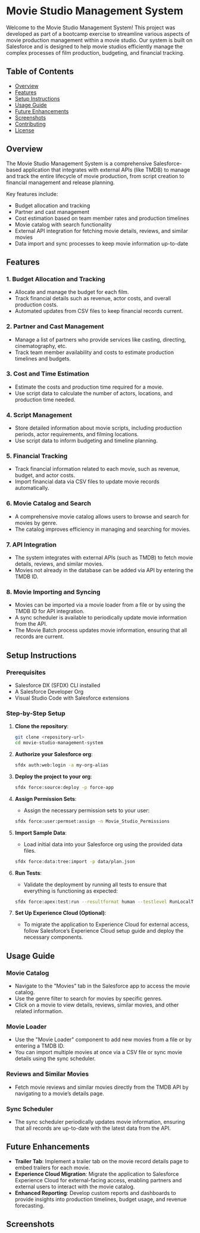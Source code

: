 # Movie Studio Management System

Welcome to the Movie Studio Management System! This project was developed as part of a bootcamp exercise to streamline various aspects of movie production management within a movie studio. Our system is built on Salesforce and is designed to help movie studios efficiently manage the complex processes of film production, budgeting, and financial tracking.

## Table of Contents

- [Overview](#overview)
- [Features](#features)
- [Setup Instructions](#setup-instructions)
- [Usage Guide](#usage-guide)
- [Future Enhancements](#future-enhancements)
- [Screenshots](#screenshots)
- [Contributing](#contributing)
- [License](#license)

## Overview

The Movie Studio Management System is a comprehensive Salesforce-based application that integrates with external APIs (like TMDB) to manage and track the entire lifecycle of movie production, from script creation to financial management and release planning.

Key features include:

- Budget allocation and tracking
- Partner and cast management
- Cost estimation based on team member rates and production timelines
- Movie catalog with search functionality
- External API integration for fetching movie details, reviews, and similar movies
- Data import and sync processes to keep movie information up-to-date

## Features

### 1. Budget Allocation and Tracking
- Allocate and manage the budget for each film.
- Track financial details such as revenue, actor costs, and overall production costs.
- Automated updates from CSV files to keep financial records current.

### 2. Partner and Cast Management
- Manage a list of partners who provide services like casting, directing, cinematography, etc.
- Track team member availability and costs to estimate production timelines and budgets.

### 3. Cost and Time Estimation
- Estimate the costs and production time required for a movie.
- Use script data to calculate the number of actors, locations, and production time needed.

### 4. Script Management
- Store detailed information about movie scripts, including production periods, actor requirements, and filming locations.
- Use script data to inform budgeting and timeline planning.

### 5. Financial Tracking
- Track financial information related to each movie, such as revenue, budget, and actor costs.
- Import financial data via CSV files to update movie records automatically.

### 6. Movie Catalog and Search
- A comprehensive movie catalog allows users to browse and search for movies by genre.
- The catalog improves efficiency in managing and searching for movies.

### 7. API Integration
- The system integrates with external APIs (such as TMDB) to fetch movie details, reviews, and similar movies.
- Movies not already in the database can be added via API by entering the TMDB ID.

### 8. Movie Importing and Syncing
- Movies can be imported via a movie loader from a file or by using the TMDB ID for API integration.
- A sync scheduler is available to periodically update movie information from the API.
- The Movie Batch process updates movie information, ensuring that all records are current.

## Setup Instructions

### Prerequisites
- Salesforce DX (SFDX) CLI installed
- A Salesforce Developer Org
- Visual Studio Code with Salesforce extensions

### Step-by-Step Setup

1. **Clone the repository**: 
    ```bash
    git clone <repository-url>
    cd movie-studio-management-system
    ```

2. **Authorize your Salesforce org**: 
    ```bash
    sfdx auth:web:login -a my-org-alias
    ```

3. **Deploy the project to your org**: 
    ```bash
    sfdx force:source:deploy -p force-app
    ```

4. **Assign Permission Sets**:
    - Assign the necessary permission sets to your user:
    ```bash
    sfdx force:user:permset:assign -n Movie_Studio_Permissions
    ```

5. **Import Sample Data**:
    - Load initial data into your Salesforce org using the provided data files.
    ```bash
    sfdx force:data:tree:import -p data/plan.json
    ```

6. **Run Tests**:
    - Validate the deployment by running all tests to ensure that everything is functioning as expected:
    ```bash
    sfdx force:apex:test:run --resultformat human --testlevel RunLocalTests
    ```

7. **Set Up Experience Cloud (Optional)**:
    - To migrate the application to Experience Cloud for external access, follow Salesforce’s Experience Cloud setup guide and deploy the necessary components.

## Usage Guide

### Movie Catalog
- Navigate to the "Movies" tab in the Salesforce app to access the movie catalog.
- Use the genre filter to search for movies by specific genres.
- Click on a movie to view details, reviews, similar movies, and other related information.

### Movie Loader
- Use the "Movie Loader" component to add new movies from a file or by entering a TMDB ID.
- You can import multiple movies at once via a CSV file or sync movie details using the sync scheduler.

### Reviews and Similar Movies
- Fetch movie reviews and similar movies directly from the TMDB API by navigating to a movie’s details page.

### Sync Scheduler
- The sync scheduler periodically updates movie information, ensuring that all records are up-to-date with the latest data from the API.

## Future Enhancements

- **Trailer Tab**: Implement a trailer tab on the movie record details page to embed trailers for each movie.
- **Experience Cloud Migration**: Migrate the application to Salesforce Experience Cloud for external-facing access, enabling partners and external users to interact with the movie catalog.
- **Enhanced Reporting**: Develop custom reports and dashboards to provide insights into production timelines, budget usage, and revenue forecasting.

## Screenshots


